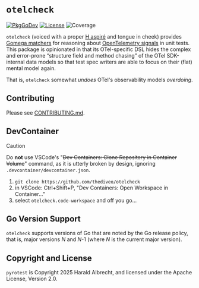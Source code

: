 # `otelcheck`

[![PkgGoDev](https://img.shields.io/badge/-reference-blue?logo=go&logoColor=white&labelColor=505050)](https://pkg.go.dev/github.com/thediveo/otelcheck)
[![License](https://img.shields.io/github/license/thediveo/otelcheck)](https://img.shields.io/github/license/thediveo/otelcheck)
![Coverage](https://img.shields.io/badge/Coverage-95.3%25-brightgreen)

`otelcheck` (voiced with a proper [H
aspiré](https://en.wikipedia.org/wiki/Aspirated_h) and tongue in cheek) provides
[Gomega matchers](https://onsi.github.io/gomega/) for reasoning about
[OpenTelemetry signals](https://opentelemetry.io/docs/concepts/signals/) in unit
tests. This package is opinionated in that its OTel-specific DSL hides the
complex and error-prone “structure field and method chasing” of the OTel
SDK-internal data models so that test spec writers are able to focus on their
(flat) mental model again.

That is, `otelcheck` somewhat _undoes_ OTel's observability models _overdoing_.

## Contributing

Please see [CONTRIBUTING.md](CONTRIBUTING.md).

## DevContainer

> [!CAUTION]
>
> Do **not** use VSCode's "~~Dev Containers: Clone Repository in Container
> Volume~~" command, as it is utterly broken by design, ignoring
> `.devcontainer/devcontainer.json`.

1. `git clone https://github.com/thediveo/otelcheck`
2. in VSCode: Ctrl+Shift+P, "Dev Containers: Open Workspace in Container..."
3. select `otelcheck.code-workspace` and off you go...

## Go Version Support

`otelcheck` supports versions of Go that are noted by the Go release policy, that
is, major versions _N_ and _N_-1 (where _N_ is the current major version).

## Copyright and License

`pyrotest` is Copyright 2025 Harald Albrecht, and licensed under the Apache
License, Version 2.0.
